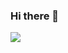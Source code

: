 ### Hi there 👋

<a href="https://github.com/valebl">
  <img align="center" src="https://github-readme-stats.vercel.app/api/top-langs/?username=valebl&langs_count=10&hide=makefile&theme=nightowl&layout=compact"/>
</a></p>

<!--
**valebl/valebl** is a ✨ _special_ ✨ repository because its `README.md` (this file) appears on your GitHub profile.

Here are some ideas to get you started:

- 🔭 I’m currently working on ...
- 🌱 I’m currently learning ...
- 👯 I’m looking to collaborate on ...
- 🤔 I’m looking for help with ...
- 💬 Ask me about ...
- 📫 How to reach me: ...
- 😄 Pronouns: ...
- ⚡ Fun fact: ...
-->
